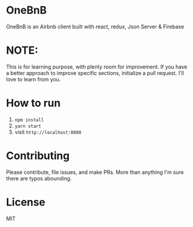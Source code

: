 # OneBnB
OneBnB is an Airbnb client built with react, redux, Json Server & Firebase

# NOTE:
This is for learning purpose, with plenty room for improvement. If you have a better approach to improve specific sections, initialize a pull request. I'll love to learn from you.


# How to run 
1. `npm install`
2. `yarn start`
3. visit `http://localhost:8080`


# Contributing
Please contribute, file issues, and make PRs. More than anything I'm sure there are typos abounding.

# License
MIT